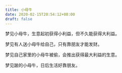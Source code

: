 ```yaml
---
title: 小母牛
date: 2020-02-15T20:54:12+08:00
draft: false
---
```


梦见小母牛，生意起初获得小利益，但不久能获得大利益。<br>


梦见有人送小母牛给自己，只有靠朋友才能发财。<br>


梦见自己家里的小母牛被偷，会推出获得最大利益的生意。<br>


梦见跛的小母牛，日后生活好靠朋友。<br>
